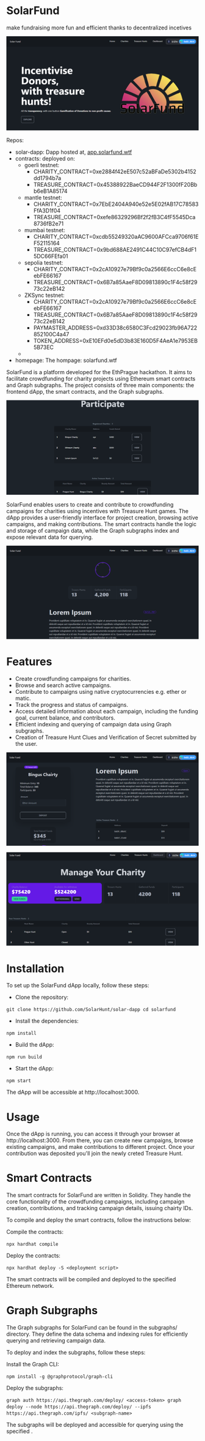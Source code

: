# SolarFund

make fundraising more fun and efficient thanks to decentralized incetives

![SolarFund main page](./images/solar1.png)

Repos:
- solar-dapp: Dapp hosted at, [app.solarfund.wtf](https://app.solarfund.wtf])
- contracts: deployed on:
  - goerli testnet:
       - CHARITY_CONTRACT=0xe2884f42eE507c52aBFaDe5302b4152dd1794b7a
       - TREASURE_CONTRACT=0x45388922BaeCD944F2F1300fF20Bbb6eB1A85174 
  -  mantle testnet:
       - CHARITY_CONTRACT=0x7EbE2404A940e52e5E02fAB17C78583FfA3D1f04
       - TREASURE_CONTRACT=0xefe86329296Bf2f2fB3C4fF5545Dca8736fB2e71  
  -  mumbai testnet:
       - CHARITY_CONTRACT=0xcdb55249320aAC9600AFCca9706f61EF52115164
       - TREASURE_CONTRACT=0x9bd688AE2491C44C10C97efCB4dF15DC66FEfa01 
  -  sepolia testnet:
      -  CHARITY_CONTRACT=0x2cA10927e79Bf9c0a2566E6ccC6e8cEebFE66167
      -  TREASURE_CONTRACT=0x6B7a85AaeF8D09813890c1F4c58f2973c22eB142
  -  ZKSync testnet:
      -  CHARITY_CONTRACT=0x2cA10927e79Bf9c0a2566E6ccC6e8cEebFE66167
      -  TREASURE_CONTRACT=0x6B7a85AaeF8D09813890c1F4c58f2973c22eB142
      -  PAYMASTER_ADDRESS=0xd33D38c6580C3Fcd29023fb96A722852100C4a47
      -  TOKEN_ADDRESS=0xE10EFd0e5dD3b83E160D5F4AeA1e7953EB5B73EC
  -  
- homepage: The hompage: solarfund.wtf

SolarFund is a platform developed for the EthPrague hackathon. It aims to facilitate crowdfunding for charity projects using Ethereum smart contracts and Graph subgraphs. The project consists of three main components: the frontend dApp, the smart contracts, and the Graph subgraphs.

![SolarFund main page](./images/solar2.png)

SolarFund enables users to create and contribute to crowdfunding campaigns for charities using incentives with Treasure Hunt games. The dApp provides a user-friendly interface for project creation, browsing active campaigns, and making contributions. The smart contracts handle the logic and storage of campaign data, while the Graph subgraphs index and expose relevant data for querying.

![SolarFund main page](./images/solar3.png)

# Features
- Create crowdfunding campaigns for charities.
- Browse and search active campaigns.
- Contribute to campaigns using native cryptocurrencies e.g. ether or matic.
- Track the progress and status of campaigns.
- Access detailed information about each campaign, including the funding goal, current balance, and contributors.
- Efficient indexing and querying of campaign data using Graph subgraphs.
- Creation of Treasure Hunt Clues and Verification of Secret submitted by the user.

![SolarFund main page](./images/solar4.png)

![SolarFund main page](./images/solar5.png)

# Installation
To set up the SolarFund dApp locally, follow these steps:

- Clone the repository:

`
git clone https://github.com/SolarHunt/solar-dapp
cd solarfund
`

- Install the dependencies:

`
npm install
`

- Build the dApp:

`
npm run build
`

- Start the dApp:

`
npm start
`

The dApp will be accessible at http://localhost:3000.

# Usage

Once the dApp is running, you can access it through your browser at http://localhost:3000. From there, you can create new campaigns, browse existing campaigns, and make contributions to different project. Once your contribution was deposited you'll join the newly creted Treasure Hunt.

# Smart Contracts

The smart contracts for SolarFund are written in Solidity. They handle the core functionality of the crowdfunding campaigns, including campaign creation, contributions, and tracking campaign details, issuing chairty IDs.

To compile and deploy the smart contracts, follow the instructions below:

Compile the contracts:

`
npx hardhat compile
`

Deploy the contracts:

`
npx hardhat deploy -S <deployment script>
`

The smart contracts will be compiled and deployed to the specified Ethereum network.

# Graph Subgraphs
The Graph subgraphs for SolarFund can be found in the subgraphs/ directory. They define the data schema and indexing rules for efficiently querying and retrieving campaign data.

To deploy and index the subgraphs, follow these steps:

Install the Graph CLI:

`
npm install -g @graphprotocol/graph-cli
`

Deploy the subgraphs:

`
graph auth https://api.thegraph.com/deploy/ <access-token>
graph deploy --node https://api.thegraph.com/deploy/ --ipfs https://api.thegraph.com/ipfs/ <subgraph-name>
`

The subgraphs will be deployed and accessible for querying using the specified <subgraph-name>.

